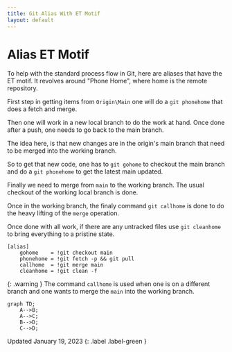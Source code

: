 ```yaml
---
title: Git Alias With ET Motif
layout: default
---
```


# Alias ET Motif
To help with the standard process flow in Git, here are aliases that have the ET motif. It revolves around "Phone Home", where home is the remote repository. 

First step in getting items from `Origin\Main` one will do a `git phonehome` that does a fetch and merge. 

Then one will work in a new local branch to do the work at hand. Once done after a push, one needs to go back to the main branch.

The idea here, is that new changes are in the origin's main branch that need to be merged into the working branch.

So to get that new code, one has to  `git gohome` to checkout the main branch and do a `git phonehome` to get the latest main updated.

Finally we need to merge from `main` to the working branch. The usual checkout of the working local branch is done.

Once in the working branch, the finaly command `git callhome` is done to do the heavy lifting of the `merge` operation.

Once done with all work, if there are any untracked files use `git cleanhome` to bring everything to a pristine state.


```
[alias]
    gohome    = !git checkout main
    phonehome = !git fetch -p && git pull
    callhome  = !git merge main
    cleanhome = !git clean -f
```

{: .warning }
The command `callhome` is used when one is on a different branch and one wants to merge the `main` into the working branch.

```mermaid
graph TD;
    A-->B;
    A-->C;
    B-->D;
    C-->D;
```

Updated January 19, 2023
{: .label .label-green }